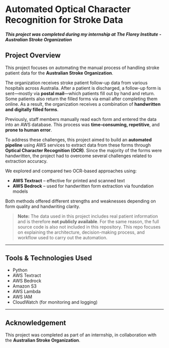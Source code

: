 # Automated Optical Character Recognition for Stroke Data

##### This project was completed during my internship at The Florey Institute - Australian Stroke Organization
## Project Overview

This project focuses on automating the manual process of handling stroke patient data for the **Australian Stroke Organization**.

The organization receives stroke patient follow-up data from various hospitals across Australia. After a patient is discharged, a follow-up form is sent—mostly via **postal mail**—which patients fill out by hand and return. Some patients also return the filled forms via email after completing them online. As a result, the organization receives a combination of **handwritten and digitally filled forms**.

Previously, staff members manually read each form and entered the data into an AWS database. This process was **time-consuming, repetitive**, and **prone to human error**.

To address these challenges, this project aimed to build an **automated pipeline** using AWS services to extract data from these forms through **Optical Character Recognition (OCR)**. Since the majority of the forms were handwritten, the project had to overcome several challenges related to extraction accuracy.

We explored and compared two OCR-based approaches using:
- **AWS Textract** – effective for printed and scanned text
- **AWS Bedrock** – used for handwritten form extraction via foundation models

Both methods offered different strengths and weaknesses depending on form quality and handwriting clarity.

> **Note:** The data used in this project includes real patient information and is therefore **not publicly available**. For the same reason, the full source code is also not included in this repository. This repo focuses on explaining the architecture, decision-making process, and workflow used to carry out the automation.

---

## Tools & Technologies Used
- Python
- AWS Textract
- AWS Bedrock
- Amazon S3
- AWS Lambda
- AWS IAM
- CloudWatch (for monitoring and logging)

---

## Acknowledgement

This project was completed as part of an internship, in collaboration with the **Australian Stroke Organization**.
